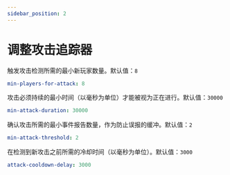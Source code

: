 ```yaml
---
sidebar_position: 2
---
```


# 调整攻击追踪器

触发攻击检测所需的最小新玩家数量。默认值：`8`

```yaml
min-players-for-attack: 8
```

攻击必须持续的最小时间（以毫秒为单位）才能被视为正在进行。默认值：`30000`

```yaml
min-attack-duration: 30000
```

确认攻击所需的最小事件报告数量，作为防止误报的缓冲。默认值：`2`

```yaml
min-attack-threshold: 2
```

在检测到新攻击之前所需的冷却时间（以毫秒为单位）。默认值：`3000`

```yaml
attack-cooldown-delay: 3000
```
